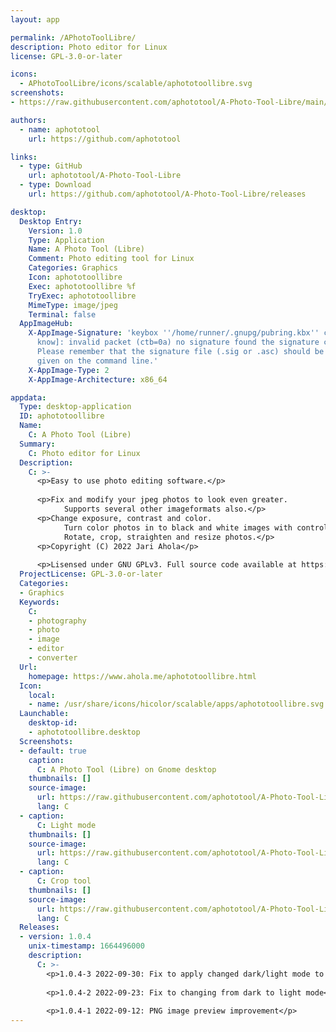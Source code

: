 ```yaml
---
layout: app

permalink: /APhotoToolLibre/
description: Photo editor for Linux
license: GPL-3.0-or-later

icons:
  - APhotoToolLibre/icons/scalable/aphototoollibre.svg
screenshots:
- https://raw.githubusercontent.com/aphototool/A-Photo-Tool-Libre/main/pics/APhotoTool(Libre)Debian.png

authors:
  - name: aphototool
    url: https://github.com/aphototool

links:
  - type: GitHub
    url: aphototool/A-Photo-Tool-Libre
  - type: Download
    url: https://github.com/aphototool/A-Photo-Tool-Libre/releases

desktop:
  Desktop Entry:
    Version: 1.0
    Type: Application
    Name: A Photo Tool (Libre)
    Comment: Photo editing tool for Linux
    Categories: Graphics
    Icon: aphototoollibre
    Exec: aphototoollibre %f
    TryExec: aphototoollibre
    MimeType: image/jpeg
    Terminal: false
  AppImageHub:
    X-AppImage-Signature: 'keybox ''/home/runner/.gnupg/pubring.kbx'' created [don''t
      know]: invalid packet (ctb=0a) no signature found the signature could not be verified.
      Please remember that the signature file (.sig or .asc) should be the first file
      given on the command line.'
    X-AppImage-Type: 2
    X-AppImage-Architecture: x86_64

appdata:
  Type: desktop-application
  ID: aphototoollibre
  Name:
    C: A Photo Tool (Libre)
  Summary:
    C: Photo editor for Linux
  Description:
    C: >-
      <p>Easy to use photo editing software.</p>
  
      <p>Fix and modify your jpeg photos to look even greater.
            Supports several other imageformats also.</p>
      <p>Change exposure, contrast and color.
            Turn color photos in to black and white images with control how color is handled.
            Rotate, crop, straighten and resize photos.</p>
      <p>Copyright (C) 2022 Jari Ahola</p>
  
      <p>Lisensed under GNU GPLv3. Full source code available at https://github.com/aphototool/A-Photo-Tool-Libre</p>
  ProjectLicense: GPL-3.0-or-later
  Categories:
  - Graphics
  Keywords:
    C:
    - photography
    - photo
    - image
    - editor
    - converter
  Url:
    homepage: https://www.ahola.me/aphototoollibre.html
  Icon:
    local:
    - name: /usr/share/icons/hicolor/scalable/apps/aphototoollibre.svg
  Launchable:
    desktop-id:
    - aphototoollibre.desktop
  Screenshots:
  - default: true
    caption:
      C: A Photo Tool (Libre) on Gnome desktop
    thumbnails: []
    source-image:
      url: https://raw.githubusercontent.com/aphototool/A-Photo-Tool-Libre/main/pics/APhotoTool(Libre)Debian.png
      lang: C
  - caption:
      C: Light mode
    thumbnails: []
    source-image:
      url: https://raw.githubusercontent.com/aphototool/A-Photo-Tool-Libre/main/pics/APhotoTool(Libre)LightModeScreenShot.png
      lang: C
  - caption:
      C: Crop tool
    thumbnails: []
    source-image:
      url: https://raw.githubusercontent.com/aphototool/A-Photo-Tool-Libre/main/pics/APhotoTool(Libre)ToolsScreenShot.png
      lang: C
  Releases:
  - version: 1.0.4
    unix-timestamp: 1664496000
    description:
      C: >-
        <p>1.0.4-3 2022-09-30: Fix to apply changed dark/light mode to new windows</p>
  
        <p>1.0.4-2 2022-09-23: Fix to changing from dark to light mode</p>
  
        <p>1.0.4-1 2022-09-12: PNG image preview improvement</p>
---
```

